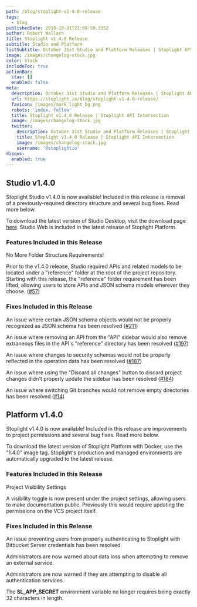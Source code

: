 ```yaml
---
path: /blog/stoplight-v1-4-0-release
tags:
  - blog
publishedDate: 2019-10-31T21:09:50.335Z
author: Robert Wallach
title: Stoplight v1.4.0 Release
subtitle: Studio and Platform
listSubtitle: October 31st Studio and Platform Releases | Stoplight API Intersection
image: /images/changelog-stock.jpg
color: black
includeToc: true
actionBar:
  ctas: []
  enabled: false
meta:
  description: October 31st Studio and Platform Releases | Stoplight API Intersection
  url: https://stoplight.io/blog/stoplight-v1-4-0-release/
  favicon: /images/mark_light_bg.png
  robots: 'index, follow'
  title: Stoplight v1.4.0 Release | Stoplight API Intersection
  image: /images/changelog-stock.jpg
  twitter:
    description: October 31st Studio and Platform Releases | Stoplight API Intersection
    title: Stoplight v1.4.0 Release | Stoplight API Intersection
    image: /images/changelog-stock.jpg
    username: '@stoplightio'
disqus:
  enabled: true
---
```

## Studio v1.4.0

Stoplight Studio v1.4.0 is now available! Included in this release is removal of a previously-required directory structure and several bug fixes. Read more below.

To download the latest version of Studio Desktop, visit the download page [here](https://stoplight.io/studio/). Studio Web is included in the latest release of Stoplight Platform.

### Features Included in this Release

No More Folder Structure Requirements!

Prior to the v1.4.0 release, Studio required APIs and related models to be located under a "reference" folder at the root of the project repository. Starting with this release, the "reference" folder requirement has been lifted, allowing users to store APIs and JSON schema models wherever they choose. ([\#57](https://github.com/stoplightio/studio/issues/57))

### Fixes Included in this Release

An issue where certain JSON schema objects would not be properly recognized as JSON schema has been resolved ([\#211](https://github.com/stoplightio/studio/issues/211))

An issue where removing an API from the "API" sidebar would also remove extraneous files in the API's "reference" directory has been resolved ([\#197](https://github.com/stoplightio/studio/issues/197))

An issue where changes to security schemas would not be properly reflected in the operation data has been resolved ([\#187](https://github.com/stoplightio/studio/issues/187))

An issue where using the "Discard all changes" button to discard project changes didn't properly update the sidebar has been resolved ([\#184](https://github.com/stoplightio/studio/issues/184))

An issue where switching Git branches would not remove empty directories has been resolved ([\#14](https://github.com/stoplightio/studio/issues/14))

## Platform v1.4.0

Stoplight v1.4.0 is now available! Included in this release are improvements to project permissions and several bug fixes. Read more below.

To download the latest version of Stoplight Platform with Docker, use the "1.4.0" image tag. Stoplight's production and managed environments are automatically upgraded to the latest release.

### Features Included in this Release

Project Visibility Settings

A visibility toggle is now present under the project settings, allowing users to make documentation public. Previously this would require updating the permissions on the VCS project itself.

### Fixes Included in this Release

An issue preventing users from properly authenticating to Stoplight with Bitbucket Server credentials has been resolved.

Administrators are now warned about data loss when attempting to remove an external service.

Administrators are now warned if they are attempting to disable all authentication services.

The **SL_APP_SECRET** environment variable no longer requires being exactly 32 characters in length.
